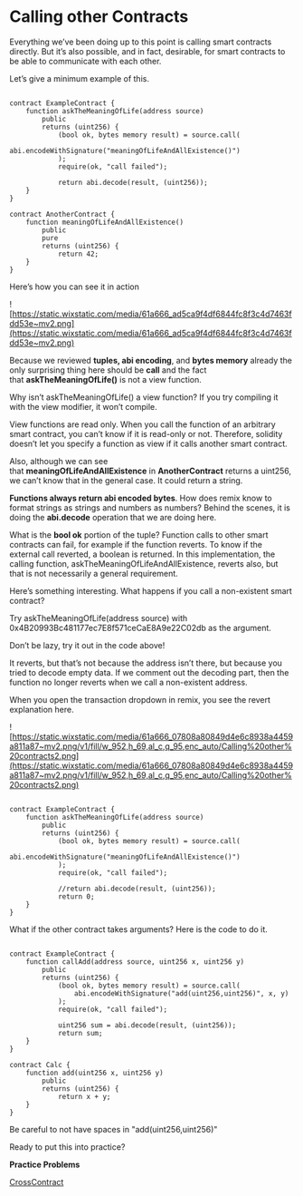 # Calling other Contracts

Everything we’ve been doing up to this point is calling smart contracts directly. But it’s also possible, and in fact, desirable, for smart contracts to be able to communicate with each other.

Let’s give a minimum example of this.

```solidity

contract ExampleContract {
    function askTheMeaningOfLife(address source)
        public 
        returns (uint256) {
            (bool ok, bytes memory result) = source.call(
                abi.encodeWithSignature("meaningOfLifeAndAllExistence()")
            );
            require(ok, "call failed");

            return abi.decode(result, (uint256));
    }
}

contract AnotherContract {
    function meaningOfLifeAndAllExistence()
        public 
        pure 
        returns (uint256) {
            return 42;
    }
}

```

Here’s how you can see it in action

![https://static.wixstatic.com/media/61a666_ad5ca9f4df6844fc8f3c4d7463fdd53e~mv2.png](https://static.wixstatic.com/media/61a666_ad5ca9f4df6844fc8f3c4d7463fdd53e~mv2.png)

Because we reviewed **tuples, abi encoding**, and **bytes memory** already the only surprising thing here should be **call** and the fact that **askTheMeaningOfLife()** is not a view function.

Why isn’t askTheMeaningOfLife() a view function? If you try compiling it with the view modifier, it won’t compile.

View functions are read only. When you call the function of an arbitrary smart contract, you can’t know if it is read-only or not. Therefore, solidity doesn’t let you specify a function as view if it calls another smart contract.

Also, although we can see that **meaningOfLifeAndAllExistence** in **AnotherContract** returns a uint256, we can’t know that in the general case. It could return a string.

**Functions always return abi encoded bytes**. How does remix know to format strings as strings and numbers as numbers? Behind the scenes, it is doing the **abi.decode** operation that we are doing here.

What is the **bool ok** portion of the tuple? Function calls to other smart contracts can fail, for example if the function reverts. To know if the external call reverted, a boolean is returned. In this implementation, the calling function, askTheMeaningOfLifeAndAllExistence, reverts also, but that is not necessarily a general requirement.

Here’s something interesting. What happens if you call a non-existent smart contract?

Try askTheMeaningOfLife(address source) with 0x4B20993Bc481177ec7E8f571ceCaE8A9e22C02db as the argument.

Don’t be lazy, try it out in the code above!

It reverts, but that’s not because the address isn’t there, but because you tried to decode empty data. If we comment out the decoding part, then the function no longer reverts when we call a non-existent address.

When you open the transaction dropdown in remix, you see the revert explanation here.

![https://static.wixstatic.com/media/61a666_07808a80849d4e6c8938a4459a811a87~mv2.png/v1/fill/w_952,h_69,al_c,q_95,enc_auto/Calling%20other%20contracts2.png](https://static.wixstatic.com/media/61a666_07808a80849d4e6c8938a4459a811a87~mv2.png/v1/fill/w_952,h_69,al_c,q_95,enc_auto/Calling%20other%20contracts2.png)

```solidity

contract ExampleContract {
    function askTheMeaningOfLife(address source)
        public 
        returns (uint256) {
            (bool ok, bytes memory result) = source.call(
                abi.encodeWithSignature("meaningOfLifeAndAllExistence()")
            );
            require(ok, "call failed");

            //return abi.decode(result, (uint256));
            return 0;
    }
}

```

What if the other contract takes arguments? Here is the code to do it.

```solidity

contract ExampleContract {
    function callAdd(address source, uint256 x, uint256 y)
        public 
        returns (uint256) {
            (bool ok, bytes memory result) = source.call(
                abi.encodeWithSignature("add(uint256,uint256)", x, y)
            );
            require(ok, "call failed");

            uint256 sum = abi.decode(result, (uint256));
            return sum;
    }
}

contract Calc {
    function add(uint256 x, uint256 y)
        public 
        returns (uint256) {
            return x + y;
    }
}

```

Be careful to not have spaces in "add(uint256,uint256)"

Ready to put this into practice?

**Practice Problems**

[CrossContract](https://github.com/RareSkills/Solidity-Exercises)
